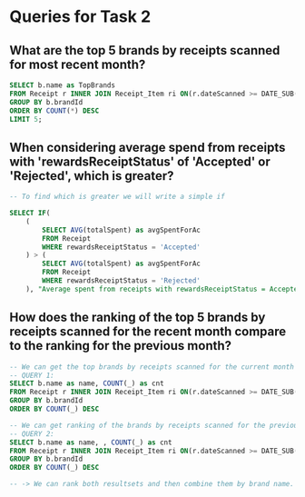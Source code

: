 # Queries for Task 2

## What are the top 5 brands by receipts scanned for most recent month?

```sql
SELECT b.name as TopBrands
FROM Receipt r INNER JOIN Receipt_Item ri ON(r.dateScanned >= DATE_SUB(CURDATE(), INTERVAL 1 MONTH) AND r.dateScanned <= CURDATE() AND r.receiptId = ri.receiptId) INNER JOIN Item i ON(ri.itemId = i.itemId) INNER JOIN Brands b ON(i.brandId = b.brandId)
GROUP BY b.brandId
ORDER BY COUNT(*) DESC
LIMIT 5;
```

## When considering average spend from receipts with 'rewardsReceiptStatus' of 'Accepted' or 'Rejected', which is greater?

```sql
-- To find which is greater we will write a simple if

SELECT IF(
    (
        SELECT AVG(totalSpent) as avgSpentForAc
        FROM Receipt
        WHERE rewardsReceiptStatus = 'Accepted'
    ) > (
        SELECT AVG(totalSpent) as avgSpentForAc
        FROM Receipt
        WHERE rewardsReceiptStatus = 'Rejected'
    ), "Average spent from receipts with rewardsReceiptStatus = Accepted is greater", "Average spent from receipts with rewardsReceiptStatus = Rejected is greater") as Which_Is_Greater_Status_AC_or_RJ;
```

## How does the ranking of the top 5 brands by receipts scanned for the recent month compare to the ranking for the previous month?

```sql
-- We can get the top brands by receipts scanned for the current month using query:
-- QUERY 1:
SELECT b.name as name, COUNT(_) as cnt
FROM Receipt r INNER JOIN Receipt_Item ri ON(r.dateScanned >= DATE_SUB(CURDATE(), INTERVAL 1 MONTH) AND r.dateScanned <= CURDATE() AND r.receiptId = ri.receiptId) INNER JOIN Item i ON(ri.itemId = i.itemId) INNER JOIN Brands b ON(i.brandId = b.brandId)
GROUP BY b.brandId
ORDER BY COUNT(_) DESC

-- We can get ranking of the brands by receipts scanned for the previous month using query:
-- QUERY 2:
SELECT b.name as name, , COUNT(_) as cnt
FROM Receipt r INNER JOIN Receipt_Item ri ON(r.dateScanned >= DATE_SUB(CURDATE(), INTERVAL 2 MONTH) AND r.dateScanned <= DATE_SUB(CURDATE(), INTERVAL 1 MONTH) AND r.receiptId = ri.receiptId) INNER JOIN Item i ON(ri.itemId = i.itemId) INNER JOIN Brands b ON(i.brandId = b.brandId)
GROUP BY b.brandId
ORDER BY COUNT(_) DESC

-- -> We can rank both resultsets and then combine them by brand name. By subtracting their ranks, we can identify which brands have improved in sales and which have experienced a decline.
```
